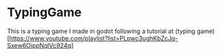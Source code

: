 # TypingGame
This is a typing game I made in godot following a tutorial at (typing game)[https://www.youtube.com/playlist?list=PLpwc3ughKbZcJq-Sxew6OippNqlVc924q]
